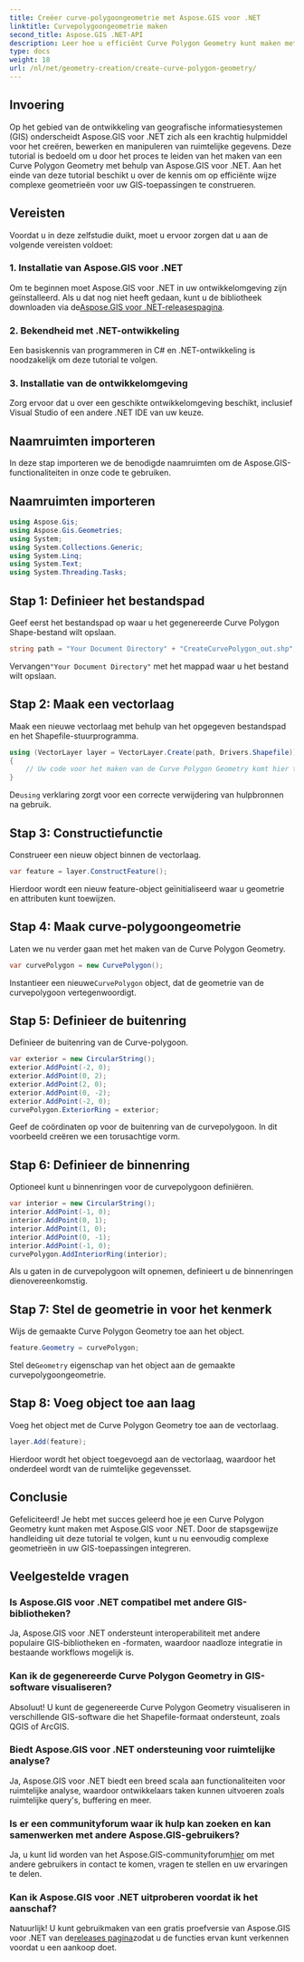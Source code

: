 ```yaml
---
title: Creëer curve-polygoongeometrie met Aspose.GIS voor .NET
linktitle: Curvepolygoongeometrie maken
second_title: Aspose.GIS .NET-API
description: Leer hoe u efficiënt Curve Polygon Geometry kunt maken met Aspose.GIS voor .NET. Volg onze stapsgewijze handleiding voor een naadloze integratie in uw GIS-toepassingen.
type: docs
weight: 18
url: /nl/net/geometry-creation/create-curve-polygon-geometry/
---
```

## Invoering
Op het gebied van de ontwikkeling van geografische informatiesystemen (GIS) onderscheidt Aspose.GIS voor .NET zich als een krachtig hulpmiddel voor het creëren, bewerken en manipuleren van ruimtelijke gegevens. Deze tutorial is bedoeld om u door het proces te leiden van het maken van een Curve Polygon Geometry met behulp van Aspose.GIS voor .NET. Aan het einde van deze tutorial beschikt u over de kennis om op efficiënte wijze complexe geometrieën voor uw GIS-toepassingen te construeren.
## Vereisten
Voordat u in deze zelfstudie duikt, moet u ervoor zorgen dat u aan de volgende vereisten voldoet:
### 1. Installatie van Aspose.GIS voor .NET
 Om te beginnen moet Aspose.GIS voor .NET in uw ontwikkelomgeving zijn geïnstalleerd. Als u dat nog niet heeft gedaan, kunt u de bibliotheek downloaden via de[Aspose.GIS voor .NET-releasespagina](https://releases.aspose.com/gis/net/).
### 2. Bekendheid met .NET-ontwikkeling
Een basiskennis van programmeren in C# en .NET-ontwikkeling is noodzakelijk om deze tutorial te volgen.
### 3. Installatie van de ontwikkelomgeving
Zorg ervoor dat u over een geschikte ontwikkelomgeving beschikt, inclusief Visual Studio of een andere .NET IDE van uw keuze.

## Naamruimten importeren
In deze stap importeren we de benodigde naamruimten om de Aspose.GIS-functionaliteiten in onze code te gebruiken.
## Naamruimten importeren
```csharp
using Aspose.Gis;
using Aspose.Gis.Geometries;
using System;
using System.Collections.Generic;
using System.Linq;
using System.Text;
using System.Threading.Tasks;
```

## Stap 1: Definieer het bestandspad
Geef eerst het bestandspad op waar u het gegenereerde Curve Polygon Shape-bestand wilt opslaan.
```csharp
string path = "Your Document Directory" + "CreateCurvePolygon_out.shp";
```
 Vervangen`"Your Document Directory"` met het mappad waar u het bestand wilt opslaan.
## Stap 2: Maak een vectorlaag
Maak een nieuwe vectorlaag met behulp van het opgegeven bestandspad en het Shapefile-stuurprogramma.
```csharp
using (VectorLayer layer = VectorLayer.Create(path, Drivers.Shapefile))
{
    // Uw code voor het maken van de Curve Polygon Geometry komt hier terecht
}
```
 De`using` verklaring zorgt voor een correcte verwijdering van hulpbronnen na gebruik.
## Stap 3: Constructiefunctie
Construeer een nieuw object binnen de vectorlaag.
```csharp
var feature = layer.ConstructFeature();
```
Hierdoor wordt een nieuw feature-object geïnitialiseerd waar u geometrie en attributen kunt toewijzen.
## Stap 4: Maak curve-polygoongeometrie
Laten we nu verder gaan met het maken van de Curve Polygon Geometry.
```csharp
var curvePolygon = new CurvePolygon();
```
 Instantieer een nieuwe`CurvePolygon` object, dat de geometrie van de curvepolygoon vertegenwoordigt.
## Stap 5: Definieer de buitenring
Definieer de buitenring van de Curve-polygoon.
```csharp
var exterior = new CircularString();
exterior.AddPoint(-2, 0);
exterior.AddPoint(0, 2);
exterior.AddPoint(2, 0);
exterior.AddPoint(0, -2);
exterior.AddPoint(-2, 0);
curvePolygon.ExteriorRing = exterior;
```
Geef de coördinaten op voor de buitenring van de curvepolygoon. In dit voorbeeld creëren we een torusachtige vorm.
## Stap 6: Definieer de binnenring
Optioneel kunt u binnenringen voor de curvepolygoon definiëren.
```csharp
var interior = new CircularString();
interior.AddPoint(-1, 0);
interior.AddPoint(0, 1);
interior.AddPoint(1, 0);
interior.AddPoint(0, -1);
interior.AddPoint(-1, 0);
curvePolygon.AddInteriorRing(interior);
```
Als u gaten in de curvepolygoon wilt opnemen, definieert u de binnenringen dienovereenkomstig.
## Stap 7: Stel de geometrie in voor het kenmerk
Wijs de gemaakte Curve Polygon Geometry toe aan het object.
```csharp
feature.Geometry = curvePolygon;
```
 Stel de`Geometry` eigenschap van het object aan de gemaakte curvepolygoongeometrie.
## Stap 8: Voeg object toe aan laag
Voeg het object met de Curve Polygon Geometry toe aan de vectorlaag.
```csharp
layer.Add(feature);
```
Hierdoor wordt het object toegevoegd aan de vectorlaag, waardoor het onderdeel wordt van de ruimtelijke gegevensset.

## Conclusie
Gefeliciteerd! Je hebt met succes geleerd hoe je een Curve Polygon Geometry kunt maken met Aspose.GIS voor .NET. Door de stapsgewijze handleiding uit deze tutorial te volgen, kunt u nu eenvoudig complexe geometrieën in uw GIS-toepassingen integreren.
## Veelgestelde vragen
### Is Aspose.GIS voor .NET compatibel met andere GIS-bibliotheken?
Ja, Aspose.GIS voor .NET ondersteunt interoperabiliteit met andere populaire GIS-bibliotheken en -formaten, waardoor naadloze integratie in bestaande workflows mogelijk is.
### Kan ik de gegenereerde Curve Polygon Geometry in GIS-software visualiseren?
Absoluut! U kunt de gegenereerde Curve Polygon Geometry visualiseren in verschillende GIS-software die het Shapefile-formaat ondersteunt, zoals QGIS of ArcGIS.
### Biedt Aspose.GIS voor .NET ondersteuning voor ruimtelijke analyse?
Ja, Aspose.GIS voor .NET biedt een breed scala aan functionaliteiten voor ruimtelijke analyse, waardoor ontwikkelaars taken kunnen uitvoeren zoals ruimtelijke query's, buffering en meer.
### Is er een communityforum waar ik hulp kan zoeken en kan samenwerken met andere Aspose.GIS-gebruikers?
 Ja, u kunt lid worden van het Aspose.GIS-communityforum[hier](https://forum.aspose.com/c/gis/33) om met andere gebruikers in contact te komen, vragen te stellen en uw ervaringen te delen.
### Kan ik Aspose.GIS voor .NET uitproberen voordat ik het aanschaf?
 Natuurlijk! U kunt gebruikmaken van een gratis proefversie van Aspose.GIS voor .NET van de[releases pagina](https://releases.aspose.com/)zodat u de functies ervan kunt verkennen voordat u een aankoop doet.